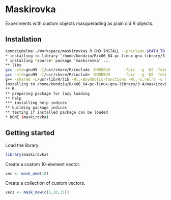 # Maskirovka
Experiments with custom objects masquerading as plain old R objects.

## Installation

```bash
kondziu@elma:~/Workspace/maskirovka$ R CMD INSTALL --preclean $PATH_TO_PROJECT
* installing to library ‘/home/kondziu/R/x86_64-pc-linux-gnu-library/3.4’
* installing *source* package ‘maskirovka’ ...
** libs
gcc -std=gnu99 -I/usr/share/R/include -DNDEBUG      -fpic  -g -O2 -fdebug-prefix-map=/build/r-base-AitvI6/r-base-3.4.4=. -fstack-protector-strong -Wformat -Werror=format-security -Wdate-time -D_FORTIFY_SOURCE=2 -g  -c init.c -o init.o
gcc -std=gnu99 -I/usr/share/R/include -DNDEBUG      -fpic  -g -O2 -fdebug-prefix-map=/build/r-base-AitvI6/r-base-3.4.4=. -fstack-protector-strong -Wformat -Werror=format-security -Wdate-time -D_FORTIFY_SOURCE=2 -g  -c maskirovka.c -o maskirovka.o
g++ -shared -L/usr/lib/R/lib -Wl,-Bsymbolic-functions -Wl,-z,relro -o maskirovka.so init.o maskirovka.o -L/usr/lib/R/lib -lR
installing to /home/kondziu/R/x86_64-pc-linux-gnu-library/3.4/maskirovka/libs
** R
** preparing package for lazy loading
** help
*** installing help indices
** building package indices
** testing if installed package can be loaded
* DONE (maskirovka)
```

## Getting started

Load the library:

```R
library(maskirovka)
```

Create a custom 10-element vector. 

```R
vec <- mask_new(10)
```

Create a collection of custom vectors. 

```R
vecs <- mask_new(c(5,10,15))
```